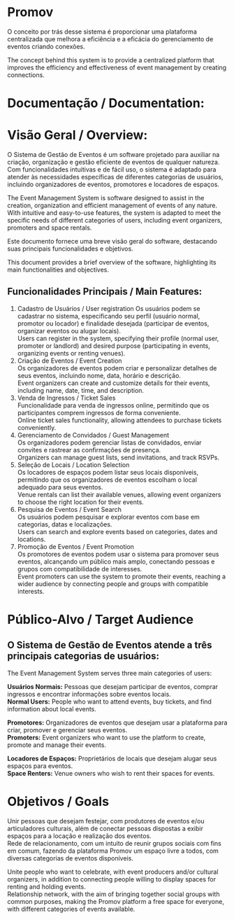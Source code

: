 # Promov
 O conceito por trás desse sistema é proporcionar uma plataforma centralizada que melhora a eficiência e a eficácia do gerenciamento de eventos criando conexões. 
 
 The concept behind this system is to provide a centralized platform that improves the efficiency and effectiveness of event management by creating connections.

# **Documentação / Documentation:**

# **Visão Geral / Overview:**
O Sistema de Gestão de Eventos é um software projetado para auxiliar na criação, organização e gestão eficiente de eventos de qualquer natureza. Com funcionalidades intuitivas e de fácil uso, o sistema é adaptado para atender às necessidades específicas de diferentes categorias de usuários, incluindo organizadores de eventos, promotores e locadores de espaços.

The Event Management System is software designed to assist in the creation, organization and efficient management of events of any nature. With intuitive and easy-to-use features, the system is adapted to meet the specific needs of different categories of users, including event organizers, promoters and space rentals.

Este documento fornece uma breve visão geral do software, destacando suas principais funcionalidades e objetivos.

This document provides a brief overview of the software, highlighting its main functionalities and objectives.

## Funcionalidades Principais / Main Features:

1. Cadastro de Usuários / User registration
Os usuários podem se cadastrar no sistema, especificando seu perfil (usuário normal, promotor ou locador) e finalidade desejada (participar de eventos, organizar eventos ou alugar locais).  
Users can register in the system, specifying their profile (normal user, promoter or landlord) and desired purpose (participating in events, organizing events or renting venues).  
3. Criação de Eventos / Event Creation  
Os organizadores de eventos podem criar e personalizar detalhes de seus eventos, incluindo nome, data, horário e descrição.  
Event organizers can create and customize details for their events, including name, date, time, and description.  
5. Venda de Ingressos / Ticket Sales  
Funcionalidade para venda de ingressos online, permitindo que os participantes comprem ingressos de forma conveniente.  
Online ticket sales functionality, allowing attendees to purchase tickets conveniently.  
7. Gerenciamento de Convidados / Guest Management  
Os organizadores podem gerenciar listas de convidados, enviar convites e rastrear as confirmações de presença.  
Organizers can manage guest lists, send invitations, and track RSVPs.  
9. Seleção de Locais / Location Selection  
Os locadores de espaços podem listar seus locais disponíveis, permitindo que os organizadores de eventos escolham o local adequado para seus eventos.  
Venue rentals can list their available venues, allowing event organizers to choose the right location for their events.  
11. Pesquisa de Eventos / Event Search  
Os usuários podem pesquisar e explorar eventos com base em categorias, datas e localizações.  
Users can search and explore events based on categories, dates and locations.  
13. Promoção de Eventos / Event Promotion  
Os promotores de eventos podem usar o sistema para promover seus eventos, alcançando um público mais amplo, conectando pessoas e grupos com compatibilidade de interesses.  
Event promoters can use the system to promote their events, reaching a wider audience by connecting people and groups with compatible interests.  

# Público-Alvo / Target Audience

## O Sistema de Gestão de Eventos atende a três principais categorias de usuários:
The Event Management System serves three main categories of users: 

**Usuários Normais:** Pessoas que desejam participar de eventos, comprar ingressos e encontrar informações sobre eventos locais.   
**Normal Users:** People who want to attend events, buy tickets, and find information about local events.  

**Promotores:** Organizadores de eventos que desejam usar a plataforma para criar, promover e gerenciar seus eventos.    
**Promoters:** Event organizers who want to use the platform to create, promote and manage their events.  

**Locadores de Espaços:** Proprietários de locais que desejam alugar seus espaços para eventos.  
**Space Renters:** Venue owners who wish to rent their spaces for events.  

# Objetivos / Goals  
Unir pessoas que desejam festejar, com produtores de eventos e/ou articuladores culturais, além de conectar pessoas dispostas a exibir espaços para a locação e realização dos eventos.  
Rede de relacionamento, com um intuito de reunir grupos sociais com fins em comum, fazendo da plataforma Promov um espaço livre a todos, com diversas categorias de eventos disponíveis.  

Unite people who want to celebrate, with event producers and/or cultural organizers, in addition to connecting people willing to display spaces for renting and holding events.  
Relationship network, with the aim of bringing together social groups with common purposes, making the Promov platform a free space for everyone, with different categories of events available.  
